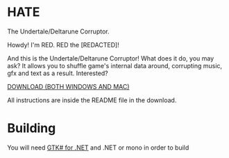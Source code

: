 # HATE
The Undertale/Deltarune Corruptor.

Howdy! I'm RED. RED the [REDACTED]!

And this is the Undertale/Deltarune Corruptor!
What does it do, you may ask?
It allows you to shuffle game's internal data around, corrupting music, gfx and text as a result.
Interested? 

[DOWNLOAD (BOTH WINDOWS AND MAC)](https://www.dropbox.com/s/q8ughb0yeoqfage/HATE2.zip?dl=0)

All instructions are inside the README file in the download.

# Building

You will need [GTK# for .NET](https://www.mono-project.com/download/stable/) and .NET or mono in order to build


